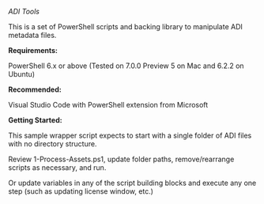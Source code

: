 *ADI Tools*

This is a set of PowerShell scripts and backing library to manipulate ADI metadata files.

**Requirements:**

PowerShell 6.x or above (Tested on 7.0.0 Preview 5 on Mac and 6.2.2 on Ubuntu)

**Recommended:**

Visual Studio Code with PowerShell extension from Microsoft

**Getting Started:**

This sample wrapper script expects to start with a single folder of ADI files with no directory structure.

Review 1-Process-Assets.ps1, update folder paths, remove/rearrange scripts as necessary, and run.

Or update variables in any of the script building blocks and execute any one step (such as updating license window, etc.)





